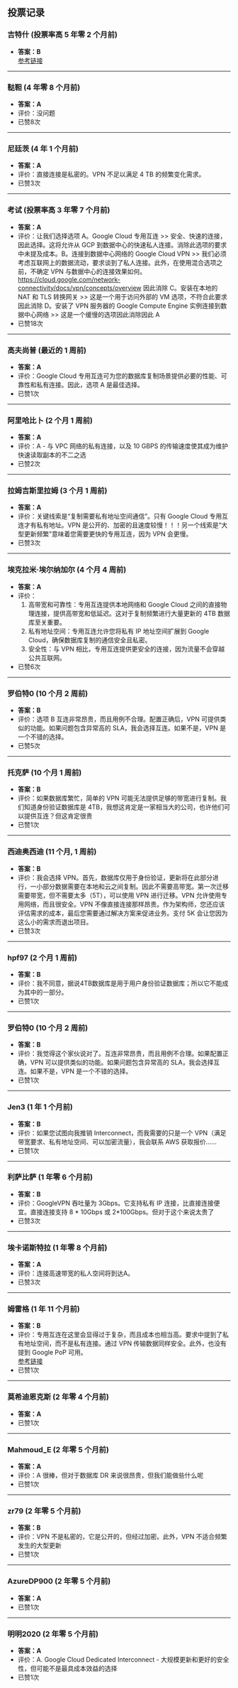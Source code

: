 ## 投票记录

### **吉特什** (投票率高 5 年零 2 个月前)
- **答案：B**  
[参考链接](https://cloud.google.com/iam/docs/roles-audit-logging#scenario_external_auditors)

---

### **鞑靼** (4 年零 8 个月前)
- **答案：A**  
- 评价：没问题  
- 已赞8次

---

### **尼廷茨** (4 年 1 个月前)
- **答案：A**  
- 评价：直接连接是私密的。VPN 不足以满足 4 TB 的频繁变化需求。  
- 已赞3次

---

### **考试** (投票率高 3 年零 7 个月前)
- **答案：A**  
- 评价：让我们选择选项 A。Google Cloud 专用互连 >> 安全、快速的连接，因此选择。这将允许从 GCP 到数据中心的快速私人连接。消除此选项的要求中未提及成本。B。连接到数据中心网络的 Google Cloud VPN >> 我们必须考虑互联网上的数据流动，要求谈到了私人连接。此外，在使用混合选项之前，不确定 VPN 与数据中心的连接效果如何。https://cloud.google.com/network-connectivity/docs/vpn/concepts/overview 因此消除 C。安装在本地的 NAT 和 TLS 转换网关 >> 这是一个用于访问外部的 VM 选项，不符合此要求因此消除 D。安装了 VPN 服务器的 Google Compute Engine 实例连接到数据中心网络 >> 这是一个缓慢的选项因此消除因此 A  
- 已赞18次

---

### **高夫尚普** (最近的 1 周前)
- **答案：A**  
- 评价：Google Cloud 专用互连可为您的数据库复制场景提供必要的性能、可靠性和私有连接。因此，选项 A 是最佳选择。  
- 已赞1次

---

### **阿里哈比卜** (2 个月 1 周前)
- **答案：A**  
- 评价：A - 与 VPC 网络的私有连接，以及 10 GBPS 的传输速度使其成为维护快速读取副本的不二之选  
- 已赞2次

---

### **拉姆吉斯里拉姆** (3 个月 1 周前)
- **答案：A**  
- 评价：关键线索是“复制需要私有地址空间通信”。只有 Google Cloud 专用互连才有私有地址。VPN 是公开的、加密的且速度较慢！！！另一个线索是“大型更新频繁”意味着您需要更快的专用互连，因为 VPN 会更慢。  
- 已赞3次

---

### **埃克拉米·埃尔纳加尔** (4 个月 4 周前)
- **答案：A**  
- 评价：
  1. 高带宽和可靠性：专用互连提供本地网络和 Google Cloud 之间的直接物理连接，提供高带宽和低延迟。这对于复制频繁进行大量更新的 4TB 数据库至关重要。
  2. 私有地址空间：专用互连允许您将私有 IP 地址空间扩展到 Google Cloud，确保数据库复制的通信安全且私密。
  3. 安全性：与 VPN 相比，专用互连提供更安全的连接，因为流量不会穿越公共互联网。  
- 已赞6次

---

### **罗伯特0** (10 个月 2 周前)
- **答案：B**  
- 评价：选项 B 互连非常昂贵，而且用例不合理。配置正确后，VPN 可提供类似的功能。如果问题包含异常高的 SLA，我会选择互连。如果不是，VPN 是一个不错的选择。  
- 已赞5次

---

### **托克萨** (10 个月 1 周前)
- **答案：B**  
- 评价：如果数据库繁忙，简单的 VPN 可能无法提供足够的带宽进行复制。我们知道身份验证数据库是 4TB，我想这肯定是一家相当大的公司，也许他们可以提供互连？但这肯定很贵  
- 已赞1次

---

### **西迪奥西迪** (11 个月, 1 周前)
- **答案：B**  
- 评价：我会选择 VPN。首先，数据库仅用于身份验证，更新将在此部分进行，一小部分数据需要在本地和云之间复制。因此不需要高带宽。第一次迁移需要带宽，但不需要太多（5T），可以使用 VPN 进行迁移。VPN 允许使用专用网络，而且很安全。VPN 不像直接连接那样昂贵。作为架构师，您还应该评估需求的成本，最后您需要通过解决方案来促进业务。支付 5K 会让您因为这么小的需求而退出项目。  
- 已赞3次

---

### **hpf97** (2 个月 1 周前)
- **答案：B**  
- 评价：我不同意，据说4TB数据库是用于用户身份验证数据库；所以它不能成为其中的一部分。  
- 已赞1次

---

### **罗伯特0** (10 个月 2 周前)
- **答案：B**  
- 评价：我觉得这个家伙说对了。互连非常昂贵，而且用例不合理。如果配置正确，VPN 可以提供类似的功能。如果问题包含异常高的 SLA，我会选择互连。如果不是，VPN 是一个不错的选择。  
- 已赞1次

---

### **Jen3** (1 年 1 个月前)
- **答案：B**  
- 评价：如果您试图向我推销 Interconnect，而我需要的只是一个 VPN（满足带宽要求、私有地址空间、可以加密流量），我会联系 AWS 获取报价……  
- 已赞1次

---

### **利萨比萨** (1 年零 6 个月前)
- **答案：B**  
- 评价：GoogleVPN 吞吐量为 3Gbps。它支持私有 IP 连接，比直接连接便宜。直接连接支持 8 * 10Gbps 或 2*100Gbps。但对于这个来说太贵了  
- 已赞3次

---

### **埃卡诺斯特拉** (1 年零 8 个月前)
- **答案：A**  
- 评价：连接高速带宽的私人空间将到达A。  
- 已赞3次

---

### **姆雷格** (1 年 11 个月前)
- **答案：B**  
- 评价：专用互连在这里会显得过于复杂，而且成本也相当高。要求中提到了私有地址空间，而不是私有连接。通过 VPN 传输数据同样安全。此外，也没有提到 Google PoP 可用。  
[参考链接](https://cloud.google.com/network-connectivity/docs/how-to/choose-product)  
- 已赞1次

---

### **莫希迪恩克斯** (2 年零 4 个月前)
- **答案：A**  
- 已赞1次

---

### **Mahmoud_E** (2 年零 5 个月前)
- **答案：A**  
- 评价：A 很棒，但对于数据库 DR 来说很昂贵，但我们能做些什么呢  
- 已赞1次

---

### **zr79** (2 年零 5 个月前)
- **答案：B**  
- 评价：VPN 不是私密的，它是公开的，但经过加密。此外，VPN 不适合频繁发生的大型更新  
- 已赞1次

---

### **AzureDP900** (2 年零 5 个月前)
- **答案：A**  
- 已赞1次

---

### **明明2020** (2 年零 5 个月前)
- **答案：A**  
- 评价：A. Google Cloud Dedicated Interconnect - 大规模更新和更好的安全性，但可能不是最具成本效益的选择  
- 已赞1次
